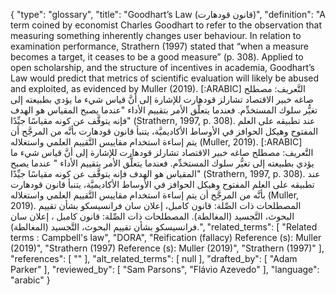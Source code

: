 {
    "type": "glossary",
    "title": "Goodhart’s Law (قانون قودهارت)",
    "definition": "A term coined by economist Charles Goodhart to refer to the observation that measuring something inherently changes user behaviour. In relation to examination performance, Strathern (1997) stated that “when a measure becomes a target, it ceases to be a good measure” (p. 308). Applied to open scholarship, and the structure of incentives in academia, Goodhart’s Law would predict that metrics of scientific evaluation will likely be abused and exploited, as evidenced by Muller (2019). [:ARABIC] التَّعريف: مصطلح صاغه خبير الاقتصاد تشارلز قودهارت للإشارة إلى أنَّ قياس شيء ما يؤدي بطبيعته إلى تغيُّر سلوك المستخدِّم. فعندما يتعلَّق الأمر بتقييم الأداء \"عندما يصبح المقياس هو الهدف فإنه يتوقَّف عن كونه مقياسًا جيِّدًا\" (Strathern, 1997, p. 308). عند تطبيقه على العلم المفتوح وهيكل الحوافز في الأوساط الأكاديميَّة، يتنبأ قانون قودهارت بأنَّه من المرجَّح أن يتم إساءة استخدام مقاييس التَّقييم العلمي واستغلاله (Muller, 2019). [:ARABIC] التَّعريف: مصطلح صاغه خبير الاقتصاد تشارلز قودهارت للإشارة إلى أنَّ قياس شيء ما يؤدي بطبيعته إلى تغيُّر سلوك المستخدِّم. فعندما يتعلَّق الأمر بتقييم الأداء \" عندما يصبح المقياس هو الهدف فإنه يتوقَّف عن كونه مقياسًا جيِّدًا\" (Strathern, 1997, p. 308). عند تطبيقه على العلم المفتوح وهيكل الحوافز في الأوساط الأكاديميَّة، يتنبأ قانون قودهارت بأنَّه من المرجَّح أن يتم إساءة استخدام مقاييس التَّقييم العلمي واستغلاله (Muller, 2019). المصطلحات ذات الصِّلة: قانون كامبل، إعلان سان فرانسيسكو بشأن تقييم البحوث، التَّجسيد (المغالطة). المصطلحات ذات الصِّلة: قانون كامبل ، إعلان سان فرانسيسكو بشأن تقييم البحوث، التَّجسيد (المغالطة).",
    "related_terms": [
        "Related terms : Campbell's law",
        "DORA",
        "Reification (fallacy) Reference (s): Muller (2019)",
        "Strathern (1997) Reference (s): Muller (2019)",
        "Strathern (1997)"
    ],
    "references": [
        ""
    ],
    "alt_related_terms": [
        null
    ],
    "drafted_by": [
        "Adam Parker"
    ],
    "reviewed_by": [
        "Sam Parsons",
        "Flávio Azevedo"
    ],
    "language": "arabic"
}
